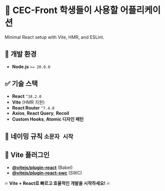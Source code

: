 # 🌟 CEC-Front 학생들이 사용할 어플리케이션

Minimal React setup with Vite, HMR, and ESLint.

## 🚀 개발 환경

- **Node.js** `>= 20.0.0`

## ✅ 기술 스택

- **React** `^18.2.0`
- **Vite** (HMR 지원)
- **React Router** `^7.4.0`
- **Axios**, **React Query**, **Recoil**
- **Custom Hooks**, **Atomic 디자인 패턴**

## 📁 네이밍 규칙 `소문자 시작`

## 🔌 Vite 플러그인

- **[@vitejs/plugin-react](https://github.com/vitejs/vite-plugin-react/blob/main/packages/plugin-react/README.md)** (Babel)
- **[@vitejs/plugin-react-swc](https://github.com/vitejs/vite-plugin-react-swc)** (SWC)

🔥 **Vite + React로 빠르고 효율적인 개발을 시작하세요!** 🔥
